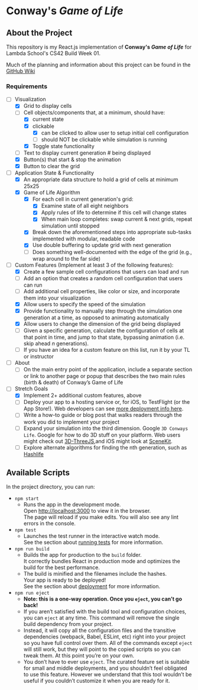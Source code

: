 # Conway's *Game of Life*

## About the Project

This repository is my React.js implementation of **Conway's *Game of Life*** for Lambda School's CS42 Build Week 01.

Much of the planning and information about this project can be found in the [GitHub Wiki](https://github.com/chazkiker2/conway_game_of_life_react/wiki)

### Requirements

- [ ] Visualization
  - [x] Grid to display cells
  - [ ] Cell objects/components that, at a minimum, should have:
    - [x] current state
    - [x] clickable
      - [x] can be clicked to allow user to setup initial cell configuration
      - [ ] should NOT be clickable while simulation is running
    - [x] Toggle state functionality
  - [ ] Text to display current generation # being displayed
  - [x] Button(s) that start & stop the animation
  - [x] Button to clear the grid
- [ ] Application State & Functionality
  - [x] An appropriate data structure to hold a grid of cells at minimum 25x25
  - [x] Game of Life Algorithm
    - [x] For each cell in current generation's grid:
      - [x] Examine state of all eight neighbors
      - [x] Apply rules of life to determine if this cell will change states
      - [x] When main loop completes: swap current & next grids, repeat simulation until stopped
    - [x] Break down the aforementioned steps into appropriate sub-tasks implemented with modular, readable code
    - [x] Use double buffering to update grid with next generation
    - [ ] Does something well-documented with the edge of the grid (e.g., wrap around to the far side)
- [ ] Custom Features (Implement at least 3 of the following features):
  - [x] Create a few sample cell configurations that users can load and run
  - [ ] Add an option that creates a random cell configuration that users can
  run
  - [ ] Add additional cell properties, like color or size, and incorporate
  them into your visualization
  - [x] Allow users to specify the speed of the simulation
  - [x] Provide functionality to manually step through the simulation one generation at a time, as opposed to animating automatically
  - [x] Allow users to change the dimension of the grid being displayed
  - [ ] Given a specific generation, calculate the configuration of cells at that point in time, and jump to that state, bypassing animation (i.e. skip ahead _n_ generations).
  - [ ] If you have an idea for a custom feature on this list, run it by your TL or instructor
- [ ] About
  - [ ] On the main entry point of the application, include a separate section or link to another page or popup that describes the two main rules (birth & death) of Conway’s Game of Life
- [ ] Stretch Goals
  - [x] Implement 2+ additional custom features, above
  - [ ] Deploy your app to a hosting service or, for iOS, to TestFlight (or the App Store!). Web developers can see [more deployment info here](resources/web/deployment).
  - [ ] Write a how-to guide or blog post that walks readers through the
  work you did to implement your project
  - [ ] Expand your simulation into the third dimension. Google `3D Conways Life`. Google for how to do 3D stuff on your platform. Web users might check out [3D-ThreeJS](https://github.com/LambdaSchool/3D-ThreeJS),and iOS might look at [SceneKit](https://developer.apple.com/scenekit/).
  - [ ] Explore alternate algorithms for finding the nth generation, such as [Hashlife](https://en.wikipedia.org/wiki/Hashlife)

## Available Scripts

In the project directory, you can run:

- `npm start`
  - Runs the app in the development mode. \
  Open [http://localhost:3000](http://localhost:3000) to view it in the browser. \
  The page will reload if you make edits. You will also see any lint errors in the console.
- `npm test`
  - Launches the test runner in the interactive watch mode. \
  See the section about [running tests](https://facebook.github.io/create-react-app/docs/running-tests) for more information.
- `npm run build`
  - Builds the app for production to the `build` folder.\
  It correctly bundles React in production mode and optimizes the build for the best performance.
  - The build is minified and the filenames include the hashes. \
  Your app is ready to be deployed! \
  See the section about [deployment](https://facebook.github.io/create-react-app/docs/deployment) for more information.
- `npm run eject`
  - **Note: this is a one-way operation. Once you `eject`, you can’t go back!**
  - If you aren’t satisfied with the build tool and configuration choices, you can `eject` at any time. This command will remove the single build dependency from your project.
  - Instead, it will copy all the configuration files and the transitive dependencies (webpack, Babel, ESLint, etc) right into your project so you have full control over them. All of the commands except `eject` will still work, but they will point to the copied scripts so you can tweak them. At this point you’re on your own.
  - You don’t have to ever use `eject`. The curated feature set is suitable for small and middle deployments, and you shouldn’t feel obligated to use this feature. However we understand that this tool wouldn’t be useful if you couldn’t customize it when you are ready for it.